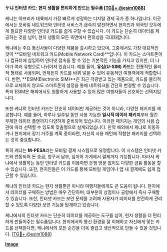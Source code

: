 **ケ냐 인터넷 카드: 현지 생활을 편리하게 만드는 필수품 [[TG💪+ @esim1088](https://t.me/s/esim1088)]**

케냐는 아프리카 대륙에서 가장 빠르게 성장하는 디지털 경제 국가 중 하나입니다. 이곳에서는 모바일 네트워크와 인터넷 서비스가 급속히 발전하면서 현지인과 외국인 모두에게 필요한 다양한 인터넷 카드를 쉽게 구할 수 있습니다. 이 카드는 단순히 데이터를 제공하는 것을 넘어, 현지 생활의 모든 측면에서 편의성을 극대화합니다.

케냐에는 주요 통신사들이 다양한 제품을 출시하고 있으며, 그중에서도 가장 대표적인 것이 **모바일 네트워크 카드(Mobile Network Card)**입니다. 이 카드는 스마트폰이나 컴퓨터에 삽입하여 인터넷 접속을 할 수 있는 기본적인 기능을 가지고 있지만, 더 나아가 여러 유형으로 나뉘어져 있습니다. 예를 들어, **유심(U-SIM) 카드**는 전통적인 물리적 형태로 사용되며, 언제든지 카드를 바꿔 넣을 수 있어 유동적인 여행객에게 적합합니다. 반면, **ESIM(Electronic SIM)**은 최근 각광받고 있는 제품으로, 카드를 물리적으로 교체하지 않고도 스마트폰의 설정을 통해 네트워크를 간단히 변경할 수 있습니다. 특히 ESIM은 해외에서도 원활하게 사용할 수 있어 많은 여행자들이 선호하는 선택지입니다.

또한 케냐의 인터넷 카드는 단순히 데이터만 제공하는 것이 아니라, 다양한 패키지를 제공합니다. 예를 들어, 하루나 일주일 동안 사용 가능한 **일시적 데이터 패키지**부터 월간 무제한 데이터 플랜까지 다양하게 준비되어 있습니다. 이러한 패키지는 개인의 사용 습관에 따라 선택할 수 있도록 맞춤형으로 설계되었습니다. 만약 해외에서 케냐로 이동하거나 현지에서 장기 거주를 계획 중이라면, 자신의 사용 패턴에 적합한 패키지를 선택하는 것이 중요합니다.

특히 케냐는 **M-PESA**라는 모바일 결제 시스템으로 유명합니다. 이 시스템은 인터넷 카드와 연동되어 돈 송금, 청구서 납부, 심지어 가게에서 결제까지 가능합니다. 따라서 케냐에서 생활하는 동안 인터넷 카드를 이용하면 은행 방문 없이도 다양한 금융 활동을 할 수 있습니다. 또한, 현지인들은 이 카드를 통해 모바일 게임이나 앱 내 결제에도 쉽게 접근할 수 있습니다.

케냐의 인터넷 카드는 현지 생활뿐만 아니라 여행자들에게도 큰 도움이 됩니다. 현지에서 데이터를 구매하는 방법은 매우 간단하며, 대부분의 상점이나 공항에서 즉시 구매할 수 있습니다. 또한, 인터넷 카드는 보안 문제를 고려해 사용자가 데이터를 안전하게 관리할 수 있도록 다양한 보안 기능을 탑재하고 있습니다.

케냐에서의 인터넷 카드는 단순히 데이터를 제공하는 도구를 넘어, 현지 생활을 더 편리하게 만들어주는 필수품입니다. 현지에서의 통신 환경을 잘 이해하고 자신에게 맞는 카드를 선택한다면, 케냐에서의 모든 순간을 더욱 즐겁고 생산적으로 만들 수 있을 것입니다. [[TG💪+ @esim1088](https://t.me/s/esim1088)]

**[Image](https://i.postimg.cc/Y0z9fWf4/image.png)**